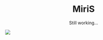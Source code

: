 <h1 align="center">MiriS</h1>

<p align="center">
    Still working...<br>
</p>

<img src="https://cdn.discordapp.com/attachments/757379958568910898/757746055197491230/miris.gif"><br>
